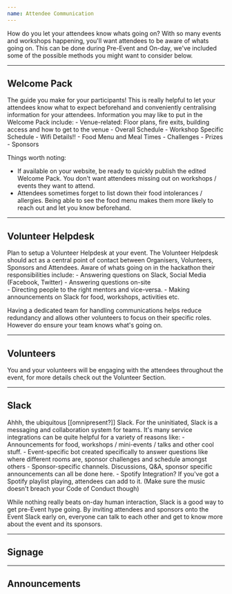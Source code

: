 ```yaml
---
name: Attendee Communication
---
```


How do you let your attendees know whats going on?  With so many events and workshops happening, you'll want attendees to be aware of whats going on.  This can be done during Pre-Event and On-day, we've included some of the possible methods you might want to consider below.


---
Welcome Pack
---

The guide you make for your participants!  This is really helpful to let your attendees know what to expect beforehand and conveniently centralising information for your attendees.  Information you may like to put in the Welcome Pack include:
	- Venue-related: Floor plans, fire exits, building access and how to get to the venue
	- Overall Schedule
	- Workshop Specific Schedule
	- Wifi Details!!
	- Food Menu and Meal Times
	- Challenges
	- Prizes
	- Sponsors

Things worth noting:

- If available on your website, be ready to quickly publish the edited Welcome Pack.  You don't want attendees missing out on workshops / events they want to attend.
- Attendees sometimes forget to list down their food intolerances / allergies.  Being able to see the food menu makes them more likely to reach out and let you know beforehand.


---
Volunteer Helpdesk
---

Plan to setup a Volunteer Helpdesk at your event.  The Volunteer Helpdesk should act as a central point of contact between Organisers, Volunteers, Sponsors and Attendees.  Aware of whats going on in the hackathon their responsibilities include:
	- Answering questions on Slack, Social Media (Facebook, Twitter)
	- Answering questions on-site	
	- Directing people to the right mentors and vice-versa.
	- Making announcements on Slack for food, workshops, activities etc.

Having a dedicated team for handling communications helps reduce redundancy and allows other volunteers to focus on their specific roles.  However do ensure your team knows what's going on.


---
Volunteers
---

You and your volunteers will be engaging with the attendees throughout the event, for more details check out the Volunteer Section.


---
Slack
---

Ahhh, the ubiquitous [[omnipresent?]] Slack.  For the uninitiated, Slack is a messaging and collaboration system for teams.  It's many service integrations can be quite helpful for a variety of reasons like:
	- Announcements for food, workshops / mini-events / talks and other cool stuff.
	- Event-specific bot created specifically to answer questions like where different rooms are, sponsor challenges and schedule amongst others
	- Sponsor-specific channels.  Discussions, Q&A, sponsor specific announcements can all be done here.
	- Spotify Integration?  If you've got a Spotify playlist playing, attendees can add to it.  (Make sure the music doesn't breach your Code of Conduct though)

While nothing really beats on-day human interaction, Slack is a good way to get pre-Event hype going.  By inviting attendees and sponsors onto the Event Slack early on, everyone can talk to each other and get to know more about the event and its sponsors.


---
Signage
---




---
Announcements
---
